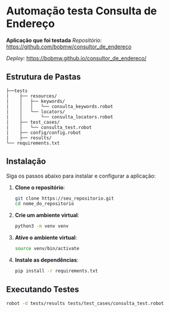# Automação testa Consulta de Endereço

**Aplicação que foi testada**
_Repositório:_ https://github.com/bobmw/consultor_de_endereco

_Deploy:_ https://bobmw.github.io/consultor_de_endereco/

## Estrutura de Pastas

```
├──tests
|    ├── resources/
|    │   ├── keywords/
|    │   │   └── consulta_keywords.robot
|    │   └── locators/
|    │       └── consulta_locators.robot
|    ├── test_cases/
|    │   └── consulta_test.robot
|    ├── config/config.robot
|    ├── results/
└── requirements.txt
```

## Instalação

Siga os passos abaixo para instalar e configurar a aplicação:

1. **Clone o repositório**:

   ```bash
   git clone https://seu_repositorio.git
   cd nome_do_repositorio
   ```

2. **Crie um ambiente virtual**:

   ```bash
   python3 -m venv venv
   ```

3. **Ative o ambiente virtual**:

   ```bash
   source venv/bin/activate
   ```

4. **Instale as dependências**:

   ```bash
   pip install -r requirements.txt
   ```

## Executando Testes

   ```bash
   robot -d tests/results tests/test_cases/consulta_test.robot
   ```
